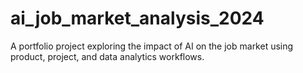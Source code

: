 # ai_job_market_analysis_2024
A portfolio project exploring the impact of AI on the job market using product, project, and data analytics workflows.
